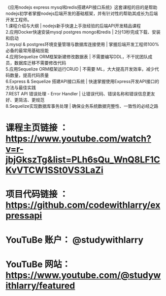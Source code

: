 《应用nodejs express mysql和redis搭建API接口系统》这套课程的目的是帮助nodejs初学者掌握nodejs后端开发的基础框架，并有针对性的帮助其成长为后端开发工程师。
<br/>
1.课程介绍与大纲 | nodejs新手快速上手涨经验的后端API开发精品课程
<br/>
2.应用Docker快速安装mysql postgres mongo和redis | 2分13秒完成下载、安装和启动
<br/>
3.mysql & postgres环境变量管理与数据库连接使用 | 掌握后端开发工程师100%必备的最常用基础技能
<br/>
4.应用Sequelize ORM框架新建修改数据表 | 不需要编写DDL，不干扰团队成员，数据库迁移不需要修改代码
<br/>
5.应用Sequelize ORM框架运行CRUD | 不需要
ML，大大提高开发效率，减少代码数量，提高代码质量
<br/>
6.Express & Sequelize 搭建API接口系统 | 快速掌握使用Express开发API接口的方法与最佳实践
<br/>
7.REST API 错误处理 - Error Handler | 让错误代码、错误名称和错误信息更友好、更简洁、更规范
<br/>
8.Sequelize实现数据库事务处理 | 确保业务系统数据完整性、一致性的必经之路


# 课程主页链接 ：https://www.youtube.com/watch?v=r-jbjGkszTg&list=PLh6sQu_WnQ8LF1CKvVTCW1SSt0VS3LaZi
# 项目代码链接 ：https://github.com/codewithlarry/expressapi
# YouTuBe 账户： @studywithlarry
# YouTuBe 网站： https://www.youtube.com/@studywithlarry/featured


